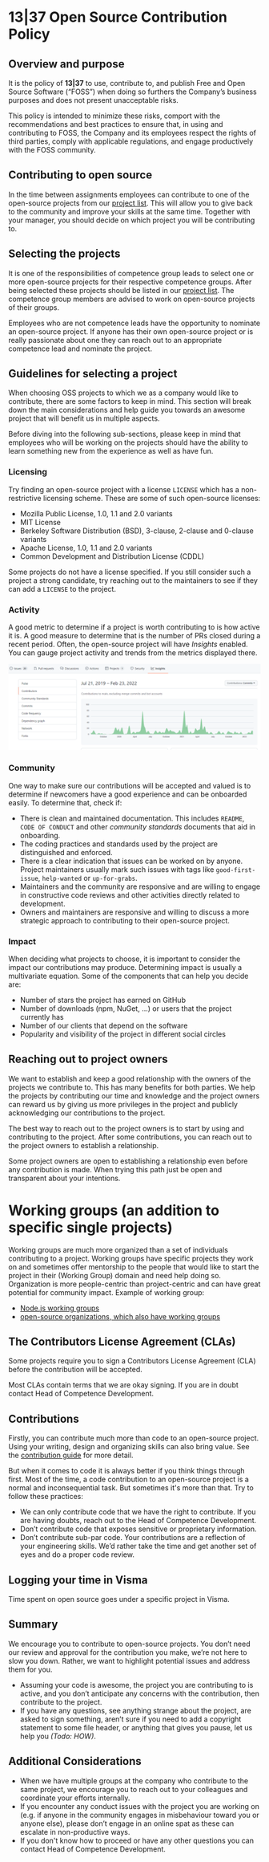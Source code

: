 # 13|37 Open Source Contribution Policy

## Overview and purpose

 It is the policy of **13|37** to use, contribute to, and publish Free and Open Source Software (“FOSS”) when doing so furthers the Company’s business purposes and does not present unacceptable risks.

This policy is intended to minimize these risks, comport with the recommendations and best practices to ensure that, in using and contributing to FOSS, the Company and its employees respect the rights of third parties, comply with applicable regulations, and engage productively with the FOSS community.

## Contributing to open source

In the time between assignments employees can contribute to one of the open-source projects from our [project list](/docs/projects.md). This will allow you to give back to the community and improve your skills at the same time. Together with your manager, you should decide on which project you will be contributing to.

## Selecting the projects

It is one of the responsibilities of competence group leads to select one or more open-source projects for their respective competence groups. After being selected these projects should be listed in our [project list](/docs/projects.md). The competence group members are advised to work on open-source projects of their groups.

 Employees who are not competence leads have the opportunity to nominate an open-source project. If anyone has their own open-source project or is really passionate about one they can reach out to an appropriate competence lead and nominate the project.

## Guidelines for selecting a project

When choosing OSS projects to which we as a company would like to contribute, there are some factors to keep in mind. This section will break down the main considerations and help guide you towards an awesome project that will benefit us in multiple aspects.

Before diving into the following sub-sections, please keep in mind that employees 
who will be working on the projects should have the ability to learn something new from the experience as well as have fun.

### Licensing

Try finding an open-source project with a license `LICENSE` which has a non-restrictive licensing scheme. These are some of such open-source licenses:

- Mozilla Public License, 1.0, 1.1 and 2.0 variants
- MIT License
- Berkeley Software Distribution (BSD), 3-clause, 2-clause and 0-clause variants
- Apache License, 1.0, 1.1 and 2.0 variants
- Common Development and Distribution License (CDDL)

Some projects do not have a license specified. If you still consider such a project a strong candidate, try reaching out to the maintainers to see if they can add a `LICENSE` to the project.

### Activity

A good metric to determine if a project is worth contributing to is how active it is. A good measure to determine that is the number of PRs closed during a recent period. Often, the open-source project will have *Insights* enabled. You can gauge project activity and trends from the metrics displayed there.

![Github activity](./img/github-activity.png)

### Community

One way to make sure our contributions will be accepted and valued is to determine if newcomers have a good experience and can be onboarded easily. To determine that, check if:

- There is clean and maintained documentation. This includes `README`, `CODE OF CONDUCT` and other *community standards* documents that aid in onboarding.
- The coding practices and standards used by the project are distinguished and enforced.
- There is a clear indication that issues can be worked on by anyone. Project maintainers usually mark such issues with tags like `good-first-issue`, `help-wanted` or `up-for-grabs`.
- Maintainers and the community are responsive and are willing to engage in constructive code reviews and other activities directly related to development.
- Owners and maintainers are responsive and willing to discuss a more strategic approach to contributing to their open-source project.

### Impact

When deciding what projects to choose, it is important to consider the impact our contributions may produce. Determining impact is usually a multivariate equation. Some of the components that can help you decide are:

- Number of stars the project has earned on GitHub
- Number of downloads (npm, NuGet, ...) or users that the project currently has
- Number of our clients that depend on the software
- Popularity and visibility of the project in different social circles

## Reaching out to project owners
We want to establish and keep a good relationship with the owners of the projects we contribute to. This has many benefits for both parties. We help the projects by contributing our time and knowledge and the project owners can reward us by giving us more privileges in the project and publicly acknowledging our contributions to the project.

The best way to reach out to the project owners is to start by using and contributing to the project. After some contributions, you can reach out to the project owners to establish a relationship.

Some project owners are open to establishing a relationship even before any contribution is made. When trying this path just be open and transparent about your intentions.

# Working groups (an addition to specific single projects)
Working groups are much more organized than a set of individuals contributing to a project. Working groups have specific projects they work on and sometimes offer mentorship to the people that would like to start the project in their (Working Group) domain and need help doing so. Organization is more people-centric than project-centric and can have great potential for community impact. Example of working group:
-	[Node.js working groups](https://nodejs.org/en/about/working-groups/)
-	[open-source organizations, which also have working groups](https://opensource.com/resources/organizations)

## The Contributors License Agreement (CLAs)

Some projects require you to sign a Contributors License Agreement (CLA) before the contribution will be accepted.

Most CLAs contain terms that we are okay signing. If you are in doubt contact Head of Competence Development.

## Contributions

Firstly, you can contribute much more than code to an open-source project. Using your writing, design and organizing skills can also bring value. See the [contribution guide](contribution-guide.md) for more detail.

But when it comes to code it is always better if you think things through first. Most of the time, a code contribution to an open-source project is a normal and inconsequential task. But sometimes it's more than that. Try to follow these practices:

- We can only contribute code that we have the right to contribute. If you are having doubts, reach out to the Head of Competence Development.
- Don’t contribute code that exposes sensitive or proprietary information.
- Don’t contribute sub-par code. Your contributions are a reflection of your engineering skills. We’d rather take the time and get another set of eyes and do a proper code review.

## Logging your time in Visma
Time spent on open source goes under a specific project in Visma.

## Summary

We encourage you to contribute to open-source projects. You don’t need our review and approval for the contribution you make, we’re not here to slow you down. Rather, we want to highlight potential issues and address them for you.

- Assuming your code is awesome, the project you are contributing to is active, and you don’t anticipate any concerns with the contribution, then contribute to the project.
- If you have any questions, see anything strange about the project, are asked to sign something, aren’t sure if you need to add a copyright statement to some file header, or anything that gives you pause, let us help you _(Todo: HOW)_.

## Additional Considerations

- When we have multiple groups at the company who contribute to the same project, we encourage you to reach out to your colleagues and coordinate your efforts internally.
- If you encounter any conduct issues with the project you are working on (e.g. if anyone in the community engages in misbehaviour toward you or anyone else), please don’t engage in an online spat as these can escalate in non-productive ways. 
- If you don't know how to proceed or have any other questions you can contact Head of Competence Development.
